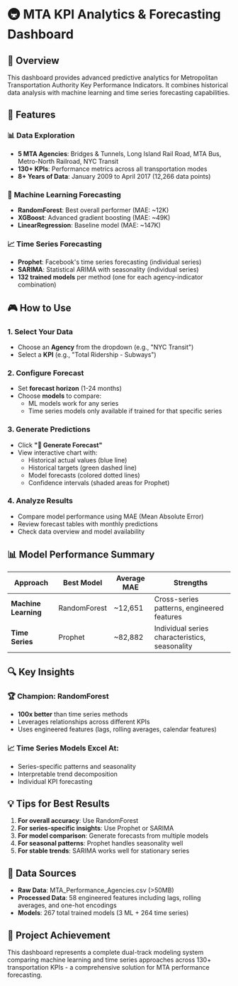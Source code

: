 # 🚇 MTA KPI Analytics & Forecasting Dashboard

## 🎯 Overview
This dashboard provides advanced predictive analytics for Metropolitan Transportation Authority Key Performance Indicators. It combines historical data analysis with machine learning and time series forecasting capabilities.

## 🚀 Features

### 📊 **Data Exploration**
- **5 MTA Agencies**: Bridges & Tunnels, Long Island Rail Road, MTA Bus, Metro-North Railroad, NYC Transit
- **130+ KPIs**: Performance metrics across all transportation modes
- **8+ Years of Data**: January 2009 to April 2017 (12,266 data points)

### 🤖 **Machine Learning Forecasting**
- **RandomForest**: Best overall performer (MAE: ~12K)
- **XGBoost**: Advanced gradient boosting (MAE: ~49K)
- **LinearRegression**: Baseline model (MAE: ~147K)

### 📈 **Time Series Forecasting**
- **Prophet**: Facebook's time series forecasting (individual series)
- **SARIMA**: Statistical ARIMA with seasonality (individual series)
- **132 trained models** per method (one for each agency-indicator combination)

## 🎮 How to Use

### 1. **Select Your Data**
- Choose an **Agency** from the dropdown (e.g., "NYC Transit")
- Select a **KPI** (e.g., "Total Ridership - Subways")

### 2. **Configure Forecast**
- Set **forecast horizon** (1-24 months)
- Choose **models** to compare:
  - ML models work for any series
  - Time series models only available if trained for that specific series

### 3. **Generate Predictions**
- Click **"🚀 Generate Forecast"**
- View interactive chart with:
  - Historical actual values (blue line)
  - Historical targets (green dashed line)
  - Model forecasts (colored dotted lines)
  - Confidence intervals (shaded areas for Prophet)

### 4. **Analyze Results**
- Compare model performance using MAE (Mean Absolute Error)
- Review forecast tables with monthly predictions
- Check data overview and model availability

## 📊 Model Performance Summary

| Approach | Best Model | Average MAE | Strengths |
|----------|------------|-------------|-----------|
| **Machine Learning** | RandomForest | ~12,651 | Cross-series patterns, engineered features |
| **Time Series** | Prophet | ~82,882 | Individual series characteristics, seasonality |

## 🔍 Key Insights

### **🏆 Champion: RandomForest**
- **100x better** than time series methods
- Leverages relationships across different KPIs
- Uses engineered features (lags, rolling averages, calendar features)

### **📈 Time Series Models Excel At:**
- Series-specific patterns and seasonality
- Interpretable trend decomposition
- Individual KPI forecasting

## 💡 Tips for Best Results

1. **For overall accuracy**: Use RandomForest
2. **For series-specific insights**: Use Prophet or SARIMA
3. **For model comparison**: Generate forecasts from multiple models
4. **For seasonal patterns**: Prophet handles seasonality well
5. **For stable trends**: SARIMA works well for stationary series

## 📁 Data Sources
- **Raw Data**: MTA_Performance_Agencies.csv (>50MB)
- **Processed Data**: 58 engineered features including lags, rolling averages, and one-hot encodings
- **Models**: 267 total trained models (3 ML + 264 time series)

## 🎉 Project Achievement
This dashboard represents a complete dual-track modeling system comparing machine learning and time series approaches across 130+ transportation KPIs - a comprehensive solution for MTA performance forecasting.
